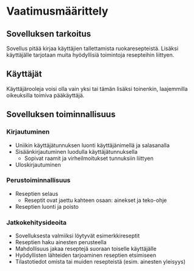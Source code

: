 # Vaatimusmäärittely

## Sovelluksen tarkoitus

Sovellus pitää kirjaa käyttäjien tallettamista ruokaresepteistä. Lisäksi käyttäjälle tarjotaan muita hyödyllisiä toimintoja resepteihin liittyen.

## Käyttäjät

Käyttäjärooleja voisi olla vain yksi tai tämän lisäksi toinenkin, laajemmilla oikeuksilla toimiva pääkäyttäjä.

## Sovelluksen toiminnallisuus

### Kirjautuminen

- Uniikin käyttäjätunnuksen luonti käyttäjänimellä ja salasanalla
- Sisäänkirjautuminen luodulla käyttäjätunnuksella
  - Sopivat raamit ja virheilmoitukset tunnuksiin liittyen
- Uloskirjautuminen

### Perustoiminnallisuus

- Reseptien selaus
  - Reseptit ovat jaettu kahteen osaan: ainekset ja teko-ohje
- Reseptien luonti ja poisto

### Jatkokehitysideoita

- Sovelluksesta valmiiksi löytyvät esimerkkireseptit
- Reseptien haku ainesten perusteella
- Mahdollisuus jakaa reseptejä suoraan toiselle käyttäjälle
- Hyödyllisten lähteiden tarjoaminen reseptien etsimiseen
- Tilastotiedot omista tai muiden resepteistä (esim. ainesten yleisyys)